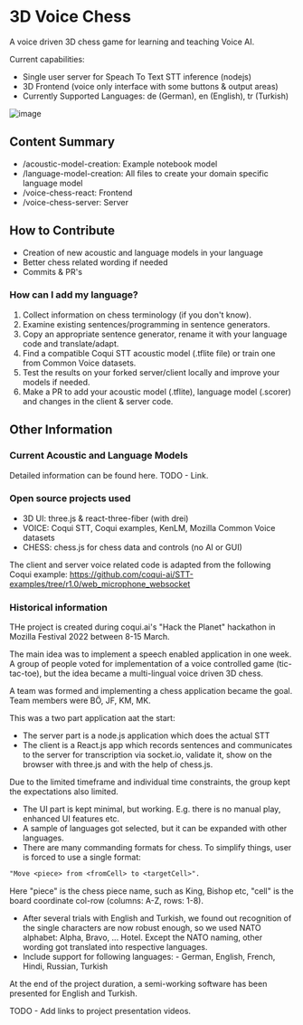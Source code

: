 # 3D Voice Chess

A voice driven 3D chess game for learning and teaching Voice AI.

Current capabilities:

- Single user server for Speach To Text STT inference (nodejs)
- 3D Frontend (voice only interface with some buttons & output areas)
- Currently Supported Languages: de (German), en (English), tr (Turkish)

![image](https://user-images.githubusercontent.com/8849617/160528210-26fd85c0-5d49-478f-bb5b-05466171590a.png)


## Content Summary

- /acoustic-model-creation: Example notebook model
- /language-model-creation: All files to create your domain specific language model
- /voice-chess-react: Frontend
- /voice-chess-server: Server

## How to Contribute

- Creation of new acoustic and language models in your language
- Better chess related wording if needed
- Commits & PR's

### How can I add my language?

1. Collect information on chess terminology (if you don't know).
2. Examine existing sentences/programming in sentence generators.
3. Copy an appropriate sentence generator, rename it with your language code and translate/adapt.
4. Find a compatible Coqui STT acoustic model (.tflite file) or train one from Common Voice datasets.
5. Test the results on your forked server/client locally and improve your models if needed.
6. Make a PR to add your acoustic model (.tflite), language model (.scorer) and changes in the client & server code.

## Other Information

### Current Acoustic and Language Models

Detailed information can be found here. TODO - Link.

### Open source projects used

- 3D UI: three.js & react-three-fiber (with drei)
- VOICE: Coqui STT, Coqui examples, KenLM, Mozilla Common Voice datasets
- CHESS: chess.js for chess data and controls (no AI or GUI)

The client and server voice related code is adapted from the following Coqui example:
<https://github.com/coqui-ai/STT-examples/tree/r1.0/web_microphone_websocket>

### Historical information

THe project is created during coqui.ai's "Hack the Planet" hackathon in Mozilla Festival 2022 between 8-15 March.

The main idea was to implement a speech enabled application in one week. A group of people voted for implementation of a voice controlled game (tic-tac-toe), but the idea became a multi-lingual voice driven 3D chess.

A team was formed and implementing a chess application became the goal. Team members were BÖ, JF, KM, MK.

This was a two part application aat the start:

- The server part is a node.js application which does the actual STT
- The client is a React.js app which records sentences and communicates to the server for transcription via socket.io, validate it, show on the browser with three.js and with the help of chess.js.

Due to the limited timeframe and individual time constraints, the group kept the expectations also limited.

- The UI part is kept minimal, but working. E.g. there is no manual play, enhanced UI features etc.
- A sample of languages got selected, but it can be expanded with other languages.
- There are many commanding formats for chess. To simplify things, user is forced to use a single format:

```txt
"Move <piece> from <fromCell> to <targetCell>".
```

Here "piece" is the chess piece name, such as King, Bishop etc, "cell" is the board coordinate col-row (columns: A-Z, rows: 1-8).

- After several trials with English and Turkish, we found out recognition of the single characters are now robust enough, so we used NATO alphabet: Alpha, Bravo, ... Hotel. Except the NATO naming, other wording got translated into respective languages.
- Include support for following languages: - German, English, French, Hindi, Russian, Turkish

At the end of the project duration, a semi-working software has been presented for English and Turkish.

TODO - Add links to project presentation videos.
